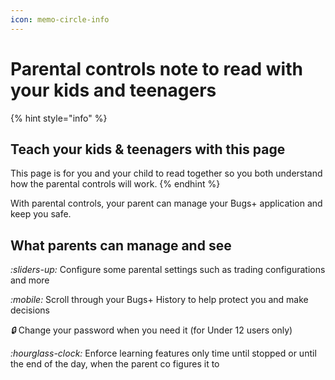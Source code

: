 ```yaml
---
icon: memo-circle-info
---
```


# Parental controls note to read with your kids and teenagers

{% hint style="info" %}
## Teach your kids & teenagers with this page

This page is for you and your child to read together so you both understand how the parental controls will work.
{% endhint %}

With parental controls, your parent can manage your Bugs+ application and keep you safe.

## What parents can manage and see

<i class="fa-sliders-up">:sliders-up:</i> Configure some parental settings such as trading configurations and more

<i class="fa-mobile">:mobile:</i> Scroll through your Bugs+ History to help protect you and make decisions

<i class="fa-lock">:lock:</i> Change your password when you need it (for Under 12 users only)

<i class="fa-hourglass-clock">:hourglass-clock:</i> Enforce learning features only time until stopped or until the end of the day, when the parent co figures it to

